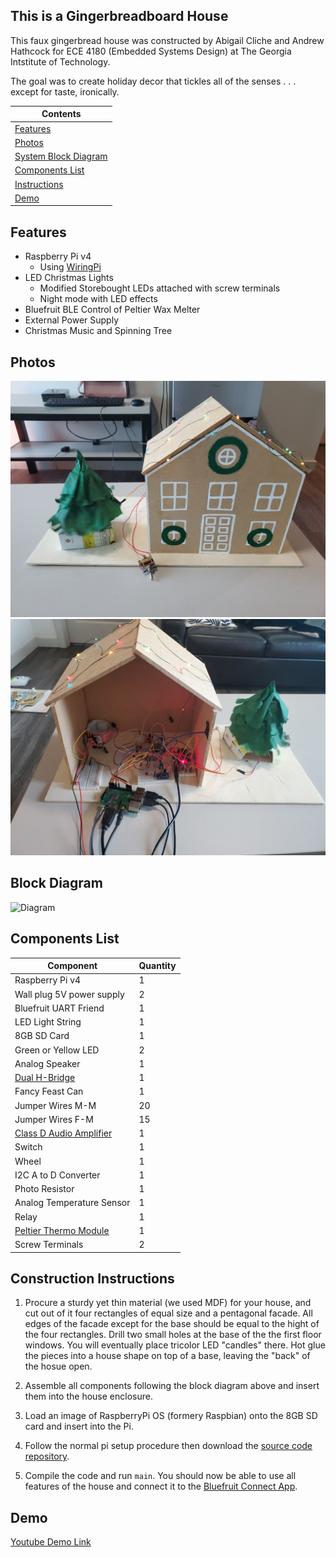 ## This is a Gingerbreadboard House

This faux gingerbread house was constructed by Abigail Cliche and Andrew Hathcock for ECE 4180 (Embedded Systems Design) at The Georgia Intstitute of Technology. 

The goal was to create holiday decor that tickles all of the senses . . . except for taste, ironically. 

| Contents |
| ----------- |
| [Features](#features) |
| [Photos](#photos) |
| [System Block Diagram](#system-diagram) |
| [Components List](#components-list) |
| [Instructions](#instructions) |
| [Demo](#demo) |

## Features
* Raspberry Pi v4
  * Using [WiringPi](http://wiringpi.com/)
* LED Christmas Lights
  * Modified Storebought LEDs attached with screw terminals
  * Night mode with LED effects
* Bluefruit BLE Control of Peltier Wax Melter
* External Power Supply
* Christmas Music and Spinning Tree

## Photos

![Image](front.jpg)
![Image](back.jpg)

## Block Diagram

![Diagram](https://docs.google.com/drawings/d/e/2PACX-1vTWjPZ-bOA0e_O0Pe_Sex509pHJ4QLMW8QS28_QGlQi4vUylisdC-Kt_oVLWizGCfXbXGdRNt-CPInf/pub?w=960&h=720)

## Components List

| Component | Quantity |
| ----------- | ----------- |
| Raspberry Pi v4 | 1 |
| Wall plug 5V power supply | 2 |
| Bluefruit UART Friend | 1 |
| LED Light String | 1 |
| 8GB SD Card | 1 |
| Green or Yellow LED | 2 |
| Analog Speaker | 1 |
| [Dual H-Bridge](https://www.digikey.com/en/products/detail/sparkfun-electronics/ROB-14450/7915576?utm_adgroup=Evaluation%20and%20Demonstration%20Boards%20and%20Kits&utm_source=google&utm_medium=cpc&utm_campaign=Shopping_Product_Development%20Boards%2C%20Kits%2C%20Programmers&utm_term=&utm_content=Evaluation%20and%20Demonstration%20Boards%20and%20Kits&gclid=Cj0KCQiA2af-BRDzARIsAIVQUOdxqqHYdTwMKlwcLaPJsxsejbrNkKA72xdS0uOuaSbkk1pZdwntzpMaAtv9EALw_wcB) | 1 |
| Fancy Feast Can | 1 |
| Jumper Wires M-M | 20 |
| Jumper Wires F-M | 15 |
| [Class D Audio Amplifier](https://www.sparkfun.com/products/11044) | 1 |
| Switch | 1 |
| Wheel | 1 |
| I2C A to D Converter | 1 |
| Photo Resistor | 1 |
| Analog Temperature Sensor | 1 |
| Relay | 1 |
| [Peltier Thermo Module](https://www.adafruit.com/product/1331?gclid=Cj0KCQiA2af-BRDzARIsAIVQUOdZAbHClrYFSsmMw1SOXrySN1djDE4DO7kTtrcx7ZERTygEYAqd_CMaApgZEALw_wcB)| 1 |
| Screw Terminals | 2 |

## Construction Instructions

1. Procure a sturdy yet thin material (we used MDF) for your house, and cut out of it four rectangles of equal size and a pentagonal facade. All edges of the facade except for the base should be equal to the hight of the four rectangles. Drill two small holes at the base of the the first floor windows. You will eventually place tricolor LED "candles" there. Hot glue the pieces into a house shape on top of a base, leaving the "back" of the hosue open.

2. Assemble all components following the block diagram above and insert them into the house enclosure.

3. Load an image of RaspberryPi OS (formery Raspbian) onto the 8GB SD card and insert into the Pi. 

3. Follow the normal pi setup procedure then download the [source code repository](https://github.com/AbigailCliche/GingerbreadboardHouse).

4. Compile the code and run ```main```. You should now be able to use all features of the house and connect it to the [Bluefruit Connect App](https://learn.adafruit.com/bluefruit-le-connect).

## Demo
[Youtube Demo Link](https://youtu.be/ceOeai3Cwcs)
